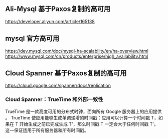 

## Ali-Mysql 基于Paxos复制的高可用
https://developer.aliyun.com/article/165138

## mysql 官方高可用
https://dev.mysql.com/doc/mysql-ha-scalability/en/ha-overview.html
https://www.mysql.com/cn/products/enterprise/high_availability.html


## Cloud Spanner 基于Paxos复制的高可用
https://cloud.google.com/spanner/docs/replication


### Cloud Spanner：TrueTime 和外部一致性

TrueTime 是一款高度可用的分布式时钟，面向所有 Google 服务器上的应用提供 。
TrueTime 使应用能够生成单调递增的时间戳：应用可以计算一个时间戳 T，如果在 T 开始生成之前已完成生成 T'，那么时间戳 T 一定会大于任何时间戳 T'。
这一保证适用于所有服务器和所有时间戳。

